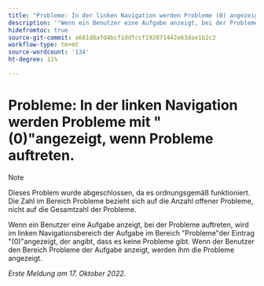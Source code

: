 ```yaml
---
title: "Probleme: In der linken Navigation werden Probleme (0) angezeigt, wenn Probleme vorliegen."
description: '"Wenn ein Benutzer eine Aufgabe anzeigt, bei der Probleme auftreten, wird im Bereich "Probleme"im linken Navigationsbereich der Aufgabe (0) angezeigt, was darauf hinweist, dass es keine Probleme gibt. Wenn der Benutzer den Bereich Probleme der Aufgabe anzeigt, werden ihm die Probleme angezeigt."'
hidefromtoc: true
source-git-commit: a681d8afd4bcf1ddfccf192871442e63dae1b2c3
workflow-type: tm+mt
source-wordcount: '134'
ht-degree: 11%

---
```



# Probleme: In der linken Navigation werden Probleme mit &quot;(0)&quot;angezeigt, wenn Probleme auftreten.

>[!NOTE]
>
>Dieses Problem wurde abgeschlossen, da es ordnungsgemäß funktioniert. Die Zahl im Bereich Probleme bezieht sich auf die Anzahl offener Probleme, nicht auf die Gesamtzahl der Probleme.

Wenn ein Benutzer eine Aufgabe anzeigt, bei der Probleme auftreten, wird im linken Navigationsbereich der Aufgabe im Bereich &quot;Probleme&quot;der Eintrag &quot;(0)&quot;angezeigt, der angibt, dass es keine Probleme gibt. Wenn der Benutzer den Bereich Probleme der Aufgabe anzeigt, werden ihm die Probleme angezeigt.

_Erste Meldung am 17. Oktober 2022._

